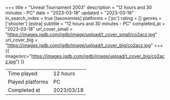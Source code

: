 +++
title = "Unreal Tournament 2003"
description = "12 hours and 30 minutes - PC"
date = "2023-03-18"
updated = "2023-03-18"
in_search_index = true
[taxonomies]
platforms = ['pc']
rating = []
genres = ['shooter']
[extra]
subtitle = "12 hours and 30 minutes - PC"
completed_at = "2023-03-18"
url_cover_small = "https://images.igdb.com/igdb/image/upload/t_cover_small/co2acz.jpg"
url_cover_big = "https://images.igdb.com/igdb/image/upload/t_cover_big/co2acz.jpg"
+++
{{ image(src="https://images.igdb.com/igdb/image/upload/t_cover_big/co2acz.jpg") }}

|              |            |
| ------------ | ---------- |
| Time played  | 12 hours |
| Played platforms    | PC |
| Completed at | 2023/03/18 |


